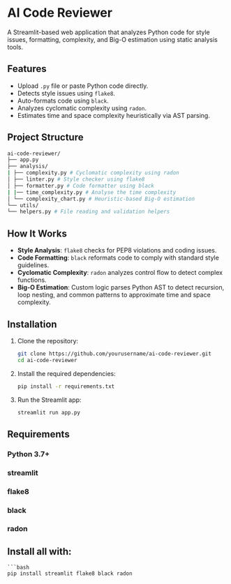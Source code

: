 # AI Code Reviewer

A Streamlit-based web application that analyzes Python code for style issues, formatting, complexity, and Big-O estimation using static analysis tools.

## Features

- Upload `.py` file or paste Python code directly.
- Detects style issues using `flake8`.
- Auto-formats code using `black`.
- Analyzes cyclomatic complexity using `radon`.
- Estimates time and space complexity heuristically via AST parsing.

## Project Structure

```bash
ai-code-reviewer/
├── app.py
├── analysis/
| ├── complexity.py # Cyclomatic complexity using radon
│ ├── linter.py # Style checker using flake8
│ ├── formatter.py # Code formatter using black
| |── time_complexity.py # Analyse the time complexity
│ └── complexity_chart.py # Heuristic-based Big-O estimation
└── utils/
└── helpers.py # File reading and validation helpers
```
## How It Works

- **Style Analysis**: `flake8` checks for PEP8 violations and coding issues.
- **Code Formatting**: `black` reformats code to comply with standard style guidelines.
- **Cyclomatic Complexity**: `radon` analyzes control flow to detect complex functions.
- **Big-O Estimation**: Custom logic parses Python AST to detect recursion, loop nesting, and common patterns to approximate time and space complexity.

## Installation

1. Clone the repository:
   ```bash
   git clone https://github.com/yourusername/ai-code-reviewer.git
   cd ai-code-reviewer

2. Install the required dependencies:
    ```bash
    pip install -r requirements.txt

3. Run the Streamlit app:
    ```bash
    streamlit run app.py

## Requirements

### Python 3.7+

### streamlit

### flake8

### black

### radon

## Install all with:
    ```bash
    pip install streamlit flake8 black radon

